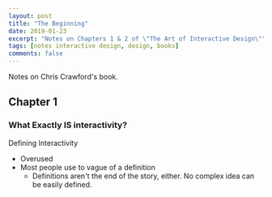 ```yaml
---
layout: post
title: "The Beginning"
date: 2019-01-23
excerpt: "Notes on Chapters 1 & 2 of \"The Art of Interactive Design\""
tags: [notes interactive design, design, books]
comments: false
---
```


Notes on Chris Crawford's book.

## Chapter 1
### What Exactly IS interactivity?

Defining Interactivity
- Overused
- Most people use to vague of a definition
  - Definitions aren't the end of the story, either. No complex idea can be easily defined.
